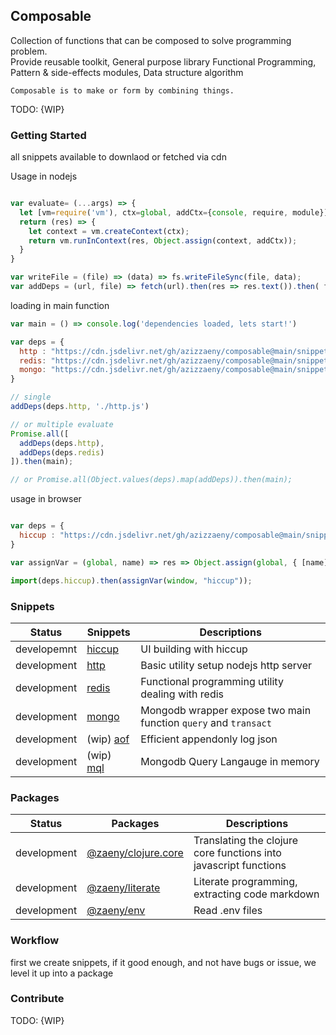 ## Composable  

Collection of functions that can be composed to solve programming problem.  
Provide reusable toolkit, General purpose library Functional Programming, Pattern & side-effects modules, Data structure algorithm


    Composable is to make or form by combining things.   
    
TODO: {WIP}        

### Getting Started 
all snippets available to downlaod or fetched via cdn

Usage in nodejs
```javascript

var evaluate= (...args) => {
  let [vm=require('vm'), ctx=global, addCtx={console, require, module}] = args;
  return (res) => {
    let context = vm.createContext(ctx);
    return vm.runInContext(res, Object.assign(context, addCtx));
  }
}

var writeFile = (file) => (data) => fs.writeFileSync(file, data);
var addDeps = (url, file) => fetch(url).then(res => res.text()).then( file ? (writeFile(file) : evaluate()));


```
loading in main function

```js
var main = () => console.log('dependencies loaded, lets start!')

var deps = {
  http : "https://cdn.jsdelivr.net/gh/azizzaeny/composable@main/snippets/http/util.js",
  redis: "https://cdn.jsdelivr.net/gh/azizzaeny/composable@main/snippets/redis/util.js",
  mongo: "https://cdn.jsdelivr.net/gh/azizzaeny/composable@main/snippets/mongo/util.js",
}

// single
addDeps(deps.http, './http.js')

// or multiple evaluate
Promise.all([
  addDeps(deps.http),
  addDeps(deps.redis)
]).then(main);

// or Promise.all(Object.values(deps).map(addDeps)).then(main);
```

usage in browser

```js

var deps = {
  hiccup : "https://cdn.jsdelivr.net/gh/azizzaeny/composable@main/snippets/hiccup/index.js",
}

var assignVar = (global, name) => res => Object.assign(global, { [name]: (res.default) });

import(deps.hiccup).then(assignVar(window, "hiccup"));


```
### Snippets

| Status      | Snippets                    | Descriptions                                                                     |
|-------------|-----------------------------|--------------------------------------------------------------------------------- |
| developemnt | [hiccup](./snippets/hiccup/readme.md) | UI building with hiccup |
| development | [http](./snippets/http/readme.md) | Basic utility setup nodejs http server |
| development | [redis](./snippets/redis/readme.md) | Functional programming utility dealing with redis |
| development | [mongo](./snippets/mongo/readme.md) | Mongodb wrapper expose two main function `query` and `transact` |
| development | (wip) [aof](./snippets/aof/readme.md) | Efficient appendonly log json |
| development | (wip) [mql](./snippets/mql/readme.md) | Mongodb Query Langauge in memory |

### Packages

| Status      | Packages                    | Descriptions                                                                     |
|-------------|-----------------------------|--------------------------------------------------------------------------------- |
| development | [@zaeny/clojure.core](https://github.com/azizzaeny/clojure.core)  | Translating the clojure core functions into javascript functions |
| development | [@zaeny/literate](https://github.com/azizzaeny/literate)  | Literate programming, extracting code markdown |
| development | [@zaeny/env](https://github.com/azizzaeny/env)  | Read .env files |

### Workflow

first we create snippets, if it good enough, and not have bugs or issue,  we level it up into a package

### Contribute
TODO: {WIP}
